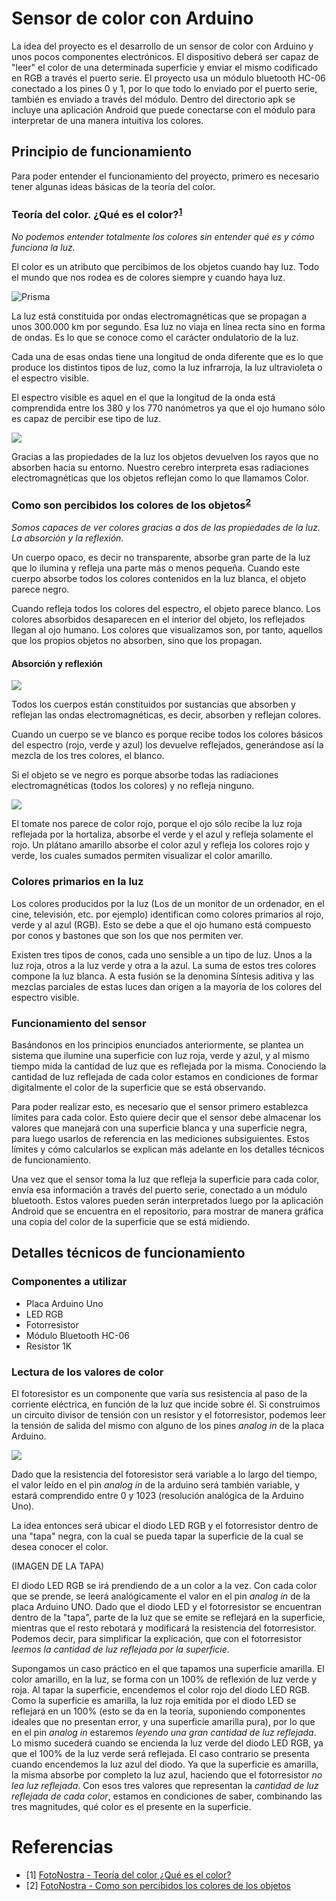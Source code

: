 # Sensor de color con Arduino
La idea del proyecto es el desarrollo de un sensor de color con Arduino y unos pocos componentes electrónicos. El dispositivo deberá ser capaz de "leer" el color de una determinada superficie y enviar el mismo codificado en RGB a través el puerto serie. El proyecto usa un módulo bluetooth HC-06 conectado a los pines 0 y 1, por lo que todo lo enviado por el puerto serie, también es enviado a través del módulo. Dentro del directorio apk se incluye una aplicación Android que puede conectarse con el módulo para interpretar de una manera intuitiva los colores.
## Principio de funcionamiento
Para poder entender el funcionamiento del proyecto, primero es necesario tener algunas ideas básicas de la teoría del color.
### Teoría del color. ¿Qué es el color?<sup>[1](#referencias)</sup>
*No podemos entender totalmente los colores sin entender qué es y cómo funciona la luz.*

El color es un atributo que percibimos de los objetos cuando hay luz. Todo el mundo que nos rodea es de colores siempre y cuando haya luz.

![Prisma](https://www.fotonostra.com/grafico/fotos/teoriacolor.jpg)

La luz está constituida por ondas electromagnéticas que se propagan a unos 300.000 km por segundo. Esa luz no viaja en línea recta sino en forma de ondas. Es lo que se conoce como el carácter ondulatorio de la luz.

Cada una de esas ondas tiene una longitud de onda diferente que es lo que produce los distintos tipos de luz, como la luz infrarroja, la luz ultravioleta o el espectro visible.

El espectro visible es aquel en el que la longitud de la onda está comprendida entre los 380 y los 770 nanómetros ya que el ojo humano sólo es capaz de percibir ese tipo de luz.

![](https://www.fotonostra.com/grafico/fotos/teoriacolor1.jpg)

Gracias a las propiedades de la luz los objetos devuelven los rayos que no absorben hacia su entorno. Nuestro cerebro interpreta esas radiaciones electromagnéticas que los objetos reflejan como lo que llamamos Color.

### Como son percibidos los colores de los objetos<sup>[2](#referencias)<sup>
*Somos capaces de ver colores gracias a dos de las propiedades de la luz. La absorción y la reflexión.*

Un cuerpo opaco, es decir no transparente, absorbe gran parte de la luz que lo ilumina y refleja una parte más o menos pequeña. Cuando este cuerpo absorbe todos los colores contenidos en la luz blanca, el objeto parece negro.

Cuando refleja todos los colores del espectro, el objeto parece blanco. Los colores absorbidos desaparecen en el interior del objeto, los reflejados llegan al ojo humano. Los colores que visualizamos son, por tanto, aquellos que los propios objetos no absorben, sino que los propagan.

#### Absorción y reflexión

![](https://www.fotonostra.com/grafico/fotos/reflexion.jpg)

Todos los cuerpos están constituidos por sustancias que absorben y reflejan las ondas electromagnéticas, es decir, absorben y reflejan colores.

Cuando un cuerpo se ve blanco es porque recibe todos los colores básicos del espectro (rojo, verde y azul) los devuelve reflejados, generándose así la mezcla de los tres colores, el blanco.

Si el objeto se ve negro es porque absorbe todas las radiaciones electromagnéticas (todos los colores) y no refleja ninguno.

![](https://www.fotonostra.com/grafico/fotos/absorcionrojo.jpg)

El tomate nos parece de color rojo, porque el ojo sólo recibe la luz roja reflejada por la hortaliza, absorbe el verde y el azul y refleja solamente el rojo. Un plátano amarillo absorbe el color azul y refleja los colores rojo y verde, los cuales sumados permiten visualizar el color amarillo.

### Colores primarios en la luz

Los colores producidos por la luz (Los de un monitor de un ordenador, en el cine, televisión, etc. por ejemplo) identifican como colores primarios al rojo, verde y al azul (RGB). Esto se debe a que el ojo humano está compuesto por conos y bastones que son los que nos permiten ver.

Existen tres tipos de conos, cada uno sensible a un tipo de luz. Unos a la luz roja, otros a la luz verde y otra a la azul. La suma de estos tres colores compone la luz blanca. A esta fusión se la denomina Síntesis aditiva y las mezclas parciales de estas luces dan origen a la mayoría de los colores del espectro visible.

### Funcionamiento del sensor
Basándonos en los principios enunciados anteriormente, se plantea un sistema que ilumine una superficie con luz roja, verde y azul, y al mismo tiempo mida la cantidad de luz que es reflejada por la misma. Conociendo la cantidad de luz reflejada de cada color estamos en condiciones de formar digitalmente el color de la superficie que se está observando.

Para poder realizar esto, es necesario que el sensor primero establezca límites para cada color. Esto quiere decir que el sensor debe almacenar los valores que manejará con una superficie blanca y una superficie negra, para luego usarlos de referencia en las mediciones subsiguientes. Estos límites y cómo calcularlos se explican más adelante en los detalles técnicos de funcionamiento.

Una vez que el sensor toma la luz que refleja la superficie para cada color, envía esa información a través del puerto serie, conectado a un módulo bluetooth. Estos valores pueden serán interpretados luego por la aplicación Android que se encuentra en el repositorio, para mostrar de manera gráfica una copia del color de la superficie que se está midiendo.

## Detalles técnicos de funcionamiento
### Componentes a utilizar
* Placa Arduino Uno
* LED RGB
* Fotorresistor
* Módulo Bluetooth HC-06
* Resistor 1K

### Lectura de los valores de color
El fotoresistor es un componente que varía sus resistencia al paso de la corriente eléctrica, en función de la luz que incide sobre él. Si construimos un circuito divisor de tensión con un resistor y el fotorresistor, podemos leer la tensión de salida del mismo con alguno de los pines *analog in* de la placa Arduino.

![](https://github.com/martin919191/ColorSensor/blob/master/img/divisor_tension.png?raw=true)

Dado que la resistencia del fotoresistor será variable a lo largo del tiempo, el valor leído en el pin *analog in* de la arduino será también variable, y estará comprendido entre 0 y 1023 (resolución analógica de la Arduino Uno). 

La idea entonces será ubicar el diodo LED RGB y el fotorresistor dentro de una "tapa" negra, con la cual se pueda tapar la superficie de la cual se desea conocer el color. 

(IMAGEN DE LA TAPA)

El diodo LED RGB se irá prendiendo de a un color a la vez. Con cada color que se prende, se leerá analógicamente el valor en el pin *analog in* de la placa Arduino UNO. Dado que el diodo LED y el fotorresistor se encuentran dentro  de la "tapa", parte de la luz que se emite se reflejará en la superficie, mientras que el resto rebotará y modificará la resistencia del fotorresistor. Podemos decir, para simplificar la explicación, que con el fotorresistor *leemos la cantidad de luz reflejada por la superficie*. 

Supongamos un caso práctico en el que tapamos una superficie amarilla. El color amarillo, en la luz, se forma con un 100% de reflexión de luz verde y roja. Al tapar la superficie, encendemos el color rojo del diodo LED RGB. Como la superficie es amarilla, la luz roja emitida por el diodo LED se reflejará en un 100% (esto se da en la teoría, suponiendo componentes ideales que no presentan error, y una superficie amarilla pura), por lo que en el pin *analog in* estaremos *leyendo una gran cantidad de luz reflejada*. Lo mismo sucederá cuando se encienda la luz verde del diodo LED RGB, ya que el 100% de la luz verde será reflejada. El caso contrario se presenta cuando encendemos la luz azul del diodo. Ya que la superficie es amarilla, la misma absorbe por completo la luz azul, haciendo que el fotorresistor *no lea luz reflejada*. Con esos tres valores que representan la *cantidad de luz reflejada de cada color*, estamos en condiciones de saber, combinando las tres magnitudes, qué color es el presente en la superficie.


# Referencias

* [1] [FotoNostra - Teoría del color ¿Qué es el color?](https://www.fotonostra.com/grafico/coloresobjetos.htm)
* [2] [FotoNostra - Como son percibidos los colores de los objetos](https://www.fotonostra.com/grafico/coloresobjetos.htm)